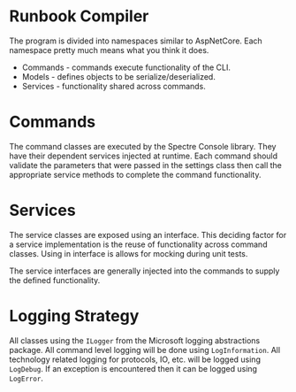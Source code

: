 # Runbook Compiler

The program is divided into namespaces similar to AspNetCore. Each namespace
pretty much means what you think it does.

 * Commands - commands execute functionality of the CLI.
 * Models - defines objects to be serialize/deserialized.
 * Services - functionality shared across commands.

# Commands

The command classes are executed by the Spectre Console library. They have
their dependent services injected at runtime. Each command should validate
the parameters that were passed in the settings class then call the 
appropriate service methods to complete the command functionality.

# Services

The service classes are exposed using an interface. This deciding factor for
a service implementation is the reuse of functionality across command classes.
Using in interface is allows for mocking during unit tests. 

The service interfaces are generally injected into the commands to supply
the defined functionality.

# Logging Strategy

All classes using the `ILogger` from the Microsoft logging abstractions package.
All command level logging will be done using `LogInformation`. All technology
related logging for protocols, IO, etc. will be logged using `LogDebug`. If an
exception is encountered then it can be logged using `LogError`.
